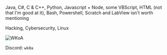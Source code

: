 Java, C#, C & C++, Python, Javascript + Node, some VBScript, HTML (not that I'm good at it), Bash, Powershell, Scratch and LabView isn't worth mentioning

Hacking, Cybersecurity, Linux

![WKoA](https://www.hackthebox.eu/badge/image/972812)

Discord: `wk0a`
